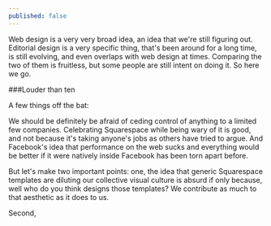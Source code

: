 ```yaml
---
published: false
---
```



Web design is a very very broad idea, an idea that we're still figuring out. Editorial design is a very specific thing, that's been around for a long time, is still evolving, and even overlaps with web design at times. Comparing the two of them is fruitless, but some people are still intent on doing it. So here we go.

###Louder than ten

A few things off the bat:

We should be definitely be afraid of ceding control of anything to a limited few companies. Celebrating Squarespace while being wary of it is good, and not because it's taking anyone's jobs as others have tried to argue. And Facebook's idea that performance on the web sucks and everything would be better if it were natively inside Facebook has been torn apart before.

But let's make two important points: one, the idea that generic Squarespace templates are diluting our collective visual culture is absurd if only because, well who do you think designs those templates? We contribute as much to that aesthetic as it does to us.

Second, 